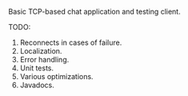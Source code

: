 Basic TCP-based chat application and testing client.

TODO:
1. Reconnects in cases of failure.
2. Localization.
3. Error handling.
4. Unit tests.
5. Various optimizations.
6. Javadocs.